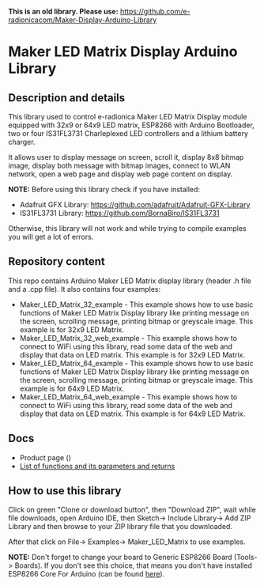 **This is an old library. Please use:** https://github.com/e-radionicacom/Maker-Display-Arduino-Library

# Maker LED Matrix Display Arduino Library

## Description and details
This library used to control e-radionica Maker LED Matrix Display module equipped with 32x9 or 64x9 LED matrix, ESP8266 with Arduino Bootloader, two or four IS31FL3731 Charleplexed LED controllers and a lithium battery charger.

It allows user to display message on screen, scroll it, display 8x8 bitmap image, display both message with bitmap images, connect to WLAN network, open a web page and display web page content on display.

**NOTE:** Before using this library check if you have installed:

* Adafruit GFX Library: https://github.com/adafruit/Adafruit-GFX-Library 
* IS31FL3731 Library: https://github.com/BornaBiro/IS31FL3731

Otherwise, this library will not work and while trying to compile examples you will get a lot of errors.

## Repository content
This repo contains Arduino Maker LED Matrix display library (header .h file and a .cpp file). It also contains four examples:

* Maker_LED_Matrix_32_example - This example shows how to use basic functions of Maker LED Matrix Display library like printing message on the screen, scrolling message, printing bitmap or greyscale image. This example is for 32x9 LED Matrix.
* Maker_LED_Matrix_32_web_example - This example shows how to connect to WiFi using this library, read some data of the web and display that data on LED matrix. This example is for 32x9 LED Matrix.
* Maker_LED_Matrix_64_example - This example shows how to use basic functions of Maker LED Matrix Display library like printing message on the screen, scrolling message, printing bitmap or greyscale image. This example is for 64x9 LED Matrix.
* Maker_LED_Matrix_64_web_example - This example shows how to connect to WiFi using this library, read some data of the web and display that data on LED matrix. This example is for 64x9 LED Matrix.

## Docs
* Product page ()
* [List of functions and its parameters and returns]

## How to use this library
Click on green "Clone or download button", then "Download ZIP", wait while file downloads, open Arduino IDE, then Sketch-> Include Library-> Add ZIP Library and then browse to your ZIP library file that you downloaded.

After that click on File-> Examples-> Maker_LED_Matrix to use examples.

**NOTE:** Don't forget to change your board to Generic ESP8266 Board (Tools-> Boards). If you don't see this choice, that means you don't have installed ESP8266 Core For Arduino (can be found [here]).



[here]: https://github.com/esp8266/Arduino
[List of functions and its parameters and returns]: https://github.com/BornaBiro/Social_Display/raw/master/Social_Display_Library_Documentation.pdf
